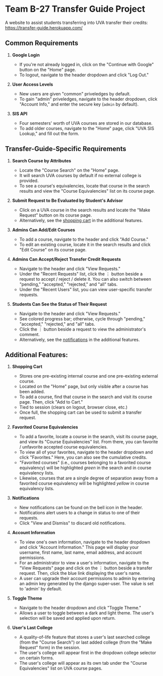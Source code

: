 # Team B-27 Transfer Guide Project

A website to assist students transferring into UVA transfer their credits: <https://transfer-guide.herokuapp.com/>

## Common Requirements
1) **Google Login**
    - If you're not already logged in, click on the "Continue with Google" button on the "Home" page.
    - To logout, navigate to the header dropdown and click "Log Out."

2) **User Access Levels**
    - New users are given "common" priveledges by default.
    - To gain "admin" priveledges, navigate to the header dropdown, click "Account Info," and enter the secure key (`admin` by default).

3) **SIS API**
    - Four semesters' worth of UVA courses are stored in our database.
    - To add older courses, navigate to the "Home" page, click "UVA SIS Lookup," and fill out the form.

## Transfer-Guide-Specific Requirements
1) **Search Course by Attributes**
    - Locate the "Course Search" on the "Home" page.
    - It will search UVA courses by default if no external college is provided.
    - To see a course's equivalencies, locate that course in the search results and view the "Course Equivalencies" list on its course page.

2) **Submit Request to Be Evaluated by Student's Advisor**
    - Click on a UVA course in the search results and locate the "Make Request" button on its course page.
    - Alternatively, see the [shopping cart](#additional-features) in the additional features.

3) **Admins Can Add/Edit Courses**
    - To add a course, navigate to the header and click "Add Course."
    - To edit an existing course, locate it in the search results and click "Edit Course" on its course page.

4) **Admins Can Accept/Reject Transfer Credit Requests**
    - Navigate to the header and click "View Requests." 
    - Under the "Recent Requests" list, click the ⋮ button beside a request to accept / reject / delete it. You can also switch between "pending," "accepted," "rejected," and "all" tabs.
    - Under the "Recent Users" list, you can view user-specific transfer requests.

5) **Students Can See the Status of Their Request**
    - Navigate to the header and click "View Requests." 
    - See colored progress bar; otherwise, cycle through "pending," "accepted," "rejected," and "all" tabs.
    - Click the ⋮ button beside a request to view the administrator's comment.
    - Alternatively, see the [notifications](#additional-features) in the additional features.

## Additional Features:
1) **Shopping Cart**
    - Stores one pre-existing internal course and one pre-existing external course.
    - Located on the "Home" page, but only visible after a course has been added.
    - To add a course, find that course in the search and visit its course page. Then, click "Add to Cart."
    - Tied to session (clears on logout, browser close, etc.)
    - Once full, the shopping cart can be used to submit a transfer request.

2) **Favorited Course Equivalencies**
    - To add a favorite, locate a course in the search, visit its course page, and view its "Course Equivalencies" list. From there, you can favorite / unfavorite accepted course equivalencies.
    - To view all of your favorites, navigate to the header dropdown and click "Favorites." Here, you can also see the cumulative credits.
    - "Favorited courses" (i.e., courses belonging to a favorited course equivalency) will be highlighted *green* in the search and in course equivalency lists.
    - Likewise, courses that are a single degree of separation away from a favorited course equivalency will be highlighted *yellow* in course equivalency lists.

3) **Notifications**
    - New notifications can be found on the bell icon in the header.
    - Notifications alert users to a change in status to one of their requests.
    - Click "View and Dismiss" to discard old notifications.

4) **Account Information**
    - To view one's own information, navigate to the header dropdown and click "Account Information." This page will display your username, first name, last name, email address, and account permissions.
    - For an administrator to view a user's information, navigate to the "View Requests" page and click on the ⋮ button beside a transfer request. Then, click the blue link displaying the user's name.
    - A user can upgrade their account permissions to admin by entering an admin key generated by the django super-user. The value is set to 'admin' by default.

5) **Toggle Theme**
    - Navigate to the header dropdown and click "Toggle Theme."
    - Allows a user to toggle between a dark and light theme. The user's selection will be saved and applied upon return.

6) **User's Last College**
    - A quality-of-life feature that stores a user's last searched college (from the "Course Search") or last added college (from the "Make Request" form) in the session.
    - The user's college will appear first in the dropdown college selector on certain forms.
    - The user's college will appear as its own tab under the "Course Equivalencies" list on UVA course pages.
